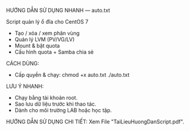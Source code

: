 HƯỚNG DẪN SỬ DỤNG NHANH — auto.txt

Script quản lý ổ đĩa cho CentOS 7
- Tạo / xóa / xem phân vùng
- Quản lý LVM (PV/VG/LV)
- Mount & bật quota
- Cấu hình quota + Samba chia sẻ

CÁCH DÙNG:
- Cấp quyền & chạy: chmod +x auto.txt ./auto.txt

LƯU Ý NHANH:
- Chạy bằng tài khoản root.
- Sao lưu dữ liệu trước khi thao tác.
- Dành cho môi trường LAB hoặc học tập.

HƯỚNG DẪN SỬ DỤNG CHI TIẾT: Xem File "TaiLieuHuongDanScript.pdf".